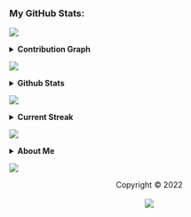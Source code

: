 ### My GitHub Stats:

<a href="https://da.gd/aditya"> <img src="https://user-images.githubusercontent.com/73097560/115834477-dbab4500-a447-11eb-908a-139a6edaec5c.gif"> </a>

<details>
  <summary><b>Contribution Graph</b></summary>
  <br>
  <p align="center">
    <a href="https://da.gd/aditya">
    <img width="100%" src="https://activity-graph.herokuapp.com/graph?username=realnub&custom_title=Contribution+Graph&theme=react-dark&area=true" />
    </a>
    <br>
  </p>
</details>

<a href="https://da.gd/aditya"> <img src="https://user-images.githubusercontent.com/73097560/115834477-dbab4500-a447-11eb-908a-139a6edaec5c.gif"> </a>

<details>
  <summary><b>Github Stats</b></summary>
  <br>
  <p align="center">
    <a href="https://da.gd/aditya"> <img width="100%" src="http://github-readme-streak-stats.herokuapp.com?user=realnub&theme=tokyonight&border=156CDDD)" </a>
  </p>
</details>

<a href="https://da.gd/aditya"> <img src="https://user-images.githubusercontent.com/73097560/115834477-dbab4500-a447-11eb-908a-139a6edaec5c.gif"> </a>

<details>
  <summary><b>Current Streak</b></summary>
  <br>
  <p align="center">
    <a href="https://da.gd/aditya"> <img width="100%" src="https://github-readme-stats.vercel.app/api?username=realnub&count_private=true&include_all_commits=true&show_icons=true&theme=tokyonight&custom_title=GitHub+Stats" /> </a>
  </p>
</details>
    
<a href="https://da.gd/aditya"> <img src="https://user-images.githubusercontent.com/73097560/115834477-dbab4500-a447-11eb-908a-139a6edaec5c.gif"> </a>
<details>
  <summary><b>About Me </b></summary>
  <br>
  - 🔭 This is the only alt account of <a href="https://github.com/adityaprasad502/">@adityaprasad502</a>
</details>

<a href="https://da.gd/aditya"> <img src="https://user-images.githubusercontent.com/73097560/115834477-dbab4500-a447-11eb-908a-139a6edaec5c.gif"> </a>

<p align="center">
  Copyright © 2022 <br> <br>
  <a href=https://da.gd/aditya><img src="https://da.gd/count"/></a>
</p>
</h2>
